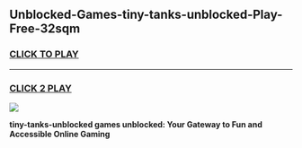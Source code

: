
## Unblocked-Games-tiny-tanks-unblocked-Play-Free-32sqm
<h3>
<a href="https://premium76.site?title=tiny-tanks-unblocked&ref=21A">CLICK TO PLAY</a></h3>
<hr>

<h3>
<a href="https://premium76.site?title=tiny-tanks-unblocked&ref=21A">CLICK 2 PLAY</a>
  
</h3>

<a href="https://premium76.site?title=tiny-tanks-unblocked&ref=21A"><img src="https://clearcache.store/games.png"></a>


**tiny-tanks-unblocked games unblocked: Your Gateway to Fun and Accessible Online Gaming**

